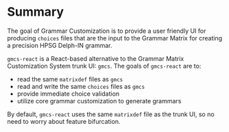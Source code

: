 # Summary
The goal of Grammar Customization is to provide a user friendly UI for producing `choices` files that are the input to the Grammar Matrix for creating a precision HPSG Delph-IN grammar.

`gmcs-react` is a React-based alternative to the Grammar Matrix Customization System trunk UI: `gmcs`.
The goals of `gmcs-react` are to:
* read the same `matrixdef` files as `gmcs`
* read and write the same `choices` files as `gmcs`
* provide immediate choice validation
* utilize core grammar customization to generate grammars

By default, `gmcs-react` uses the same `matrixdef` file as the trunk UI, so no need to worry about feature bifurcation.
